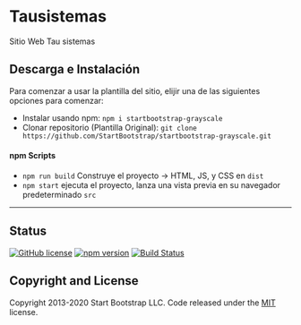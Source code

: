 # Tausistemas

Sitio Web Tau sistemas

## Descarga e Instalación

Para comenzar a usar la plantilla del sitio, elijir una de las siguientes opciones para comenzar:

- Instalar usando npm: `npm i startbootstrap-grayscale`
- Clonar repositorio (Plantilla Original): `git clone https://github.com/StartBootstrap/startbootstrap-grayscale.git`

#### npm Scripts

- `npm run build` Construye el proyecto -> HTML, JS, y CSS en `dist`
- `npm start` ejecuta el proyecto, lanza una vista previa en su navegador predeterminado `src`

---------

## Status

[![GitHub license](https://img.shields.io/badge/license-MIT-blue.svg)](https://raw.githubusercontent.com/StartBootstrap/startbootstrap-grayscale/master/LICENSE)
[![npm version](https://img.shields.io/npm/v/startbootstrap-grayscale.svg)](https://www.npmjs.com/package/startbootstrap-grayscale)
[![Build Status](https://travis-ci.org/StartBootstrap/startbootstrap-grayscale.svg?branch=master)](https://travis-ci.org/StartBootstrap/startbootstrap-grayscale)

## Copyright and License

Copyright 2013-2020 Start Bootstrap LLC. Code released under the [MIT](https://github.com/StartBootstrap/startbootstrap-grayscale/blob/gh-pages/LICENSE) license.
